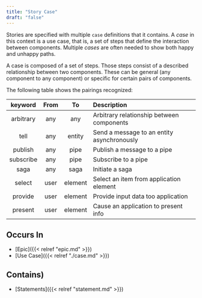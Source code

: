 ```yaml
---
title: "Story Case"
draft: "false"
---
```


Stories are specified with multiple `case` definitions that it contains. A 
*case* in this context is a use case, that is, a set of steps that define 
the interaction between components. Multiple *cases* are often needed to 
show both happy and unhappy paths.

A case is composed of a set of steps. Those steps consist of a described 
relationship between two components. These can be general (any component to 
any component) or specific for certain pairs of components. 

The following table shows the pairings recognized:

|  keyword  | From  |   To    | Description                                 |
|:---------:|:-----:|:-------:|:--------------------------------------------|
| arbitrary |  any  |   any   | Arbitrary relationship between components   |
|   tell    |  any  | entity  | Send a message to an entity asynchronously  |
|  publish  |  any  |  pipe   | Publish a message to a pipe                 |
| subscribe |  any  |  pipe   | Subscribe to a pipe                         |
|   saga    |  any  |  saga   | Initiate a saga                             |
|  select   | user | element | Select an item from application element     |
|  provide  | user | element | Provide input data too application          |
|  present  | user | element | Cause an application to present info        |
 

## Occurs In
* [Epic]({{< relref "epic.md" >}})
* [Use Case]({{< relref "./case.md" >}})

## Contains)
* [Statements]({{< relref "statement.md" >}})

